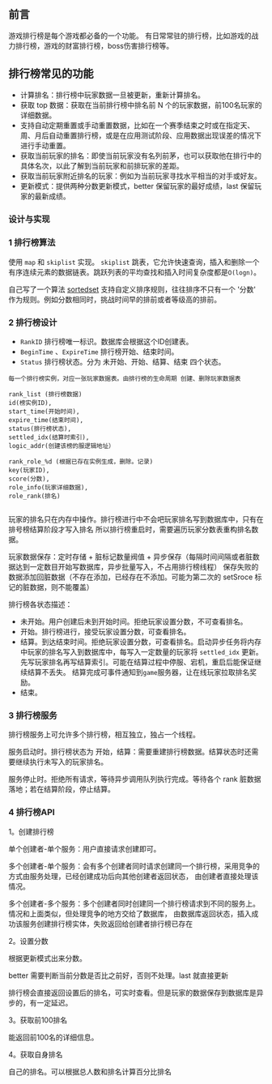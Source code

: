 
## 前言

游戏排行榜是每个游戏都必备的一个功能。
有日常常驻的排行榜，比如游戏的战力排行榜，游戏的财富排行榜，boss伤害排行榜等。

## 排行榜常见的功能

- 计算排名：排行榜中玩家数据一旦被更新，重新计算排名。
- 获取 top 数据：获取在当前排行榜中排名前 N 个的玩家数据，前100名玩家的详细数据。
- 支持自动定期重置或手动重置数据，比如在一个赛季结束之时或在指定天、周、月后自动重置排行榜，或是在应用测试阶段、应用数据出现误差的情况下进行手动重置。
- 获取当前玩家的排名：即使当前玩家没有名列前茅，也可以获取他在排行中的具体名次，以此了解到当前玩家和前排玩家的差距。
- 获取当前玩家附近排名的玩家：例如为当前玩家寻找水平相当的对手或好友。
- 更新模式：提供两种分数更新模式，better 保留玩家的最好成绩，last 保留玩家的最新成绩。

### 设计与实现

### 1 排行榜算法

使用 `map` 和 `skiplist` 实现。
`skiplist` 跳表，它允许快速查询，插入和删除一个有序连续元素的数据链表。跳跃列表的平均查找和插入时间复杂度都是`O(logn)`。

自己写了一个算法 [sortedset](https://github.com/yddeng/sortedset) 
支持自定义排序规则，往往排序不只有一个 '分数' 作为规则。例如分数相同时，挑战时间早的排前或者等级高的排前。

### 2 排行榜设计

- `RankID` 排行榜唯一标识。数据库会根据这个ID创建表。
- `BeginTime` 、`ExpireTime` 排行榜开始、结束时间。
- `Status` 排行榜状态。分为 未开始、开始、结算、结束 四个状态。

```
每一个排行榜实例，对应一张玩家数据表。由排行榜的生命周期 创建、删除玩家数据表

rank_list (排行榜数据)
id(榜实例ID), 
start_time(开始时间),
expire_time(结束时间),
status(排行榜状态),
settled_idx(结算时索引),
logic_addr(创建该榜的服逻辑地址）
    
rank_role_%d (根据已存在实例生成，删除。记录)
key(玩家ID),
score(分数),
role_info(玩家详细数据),
role_rank(排名)
        
```

玩家的排名只在内存中操作。排行榜进行中不会吧玩家排名写到数据库中，只有在排号榜结算阶段才写入排名
所以排行榜重启时，需要遍历玩家分数表重构排名数据。

玩家数据保存：定时存储 + 脏标记数量阀值 + 异步保存（每隔时间间隔或者脏数据达到一定数目开始写数据库，异步批量写入，不占用排行榜线程）
保存失败的数据添加回脏数据（不存在添加，已经存在不添加。可能为第二次的 setSroce 标记的脏数据，则不能覆盖）

排行榜各状态描述：
- 未开始。用户创建后未到开始时间。拒绝玩家设置分数，不可查看排名。
- 开始。排行榜进行，接受玩家设置分数，可查看排名。 
- 结算。到达结束时间。拒绝玩家设置分数，可查看排名。启动异步任务将内存中玩家的排名写入到数据库中，每写入一定数量的玩家将 `settled_idx` 更新。
    先写玩家排名再写结算索引。可能在结算过程中停服、宕机，重启后能保证继续结算不丢失。
    结算完成可事件通知到`game`服务器，让在线玩家拉取排名奖励。
- 结束。

### 3 排行榜服务

排行榜服务上可允许多个排行榜，相互独立，独占一个线程。

服务启动时。排行榜状态为 开始，结算：需要重建排行榜数据。结算状态时还需要继续执行未写入的玩家排名。

服务停止时。拒绝所有请求，等待异步调用队列执行完成。等待各个 rank 脏数据落地；若在结算阶段，停止结算。


### 4 排行榜API

1。创建排行榜 

单个创建者-单个服务：用户直接请求创建即可。

多个创建者-单个服务：会有多个创建者同时请求创建同一个排行榜，采用竞争的方式由服务处理，已经创建成功后向其他创建者返回状态，
由创建者直接处理该情况。

多个创建者-多个服务：多个创建者同时创建同一个排行榜请求到不同的服务上。情况和上面类似，但处理竞争的地方交给了数据库，
由数据库返回状态，插入成功该服务创建排行榜实体，失败返回给创建者排行榜已存在

2。设置分数 

根据更新模式出来分数。

better 需要判断当前分数是否比之前好，否则不处理。last 就直接更新

排行榜会直接返回设置后的排名，可实时查看。但是玩家的数据保存到数据库是异步的，有一定延迟。

3。获取前100排名 

能返回前100名的详细信息。

4。获取自身排名

自己的排名。可以根据总人数和排名计算百分比排名
